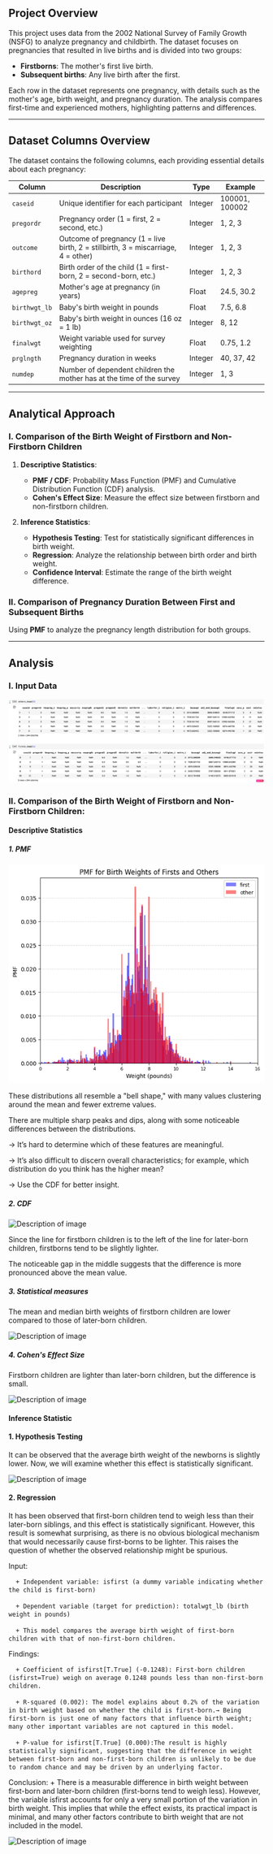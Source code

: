 ## Project Overview

This project uses data from the 2002 National Survey of Family Growth (NSFG) to analyze pregnancy and childbirth. The dataset focuses on pregnancies that resulted in live births and is divided into two groups:

- **Firstborns**: The mother's first live birth.
- **Subsequent births**: Any live birth after the first.

Each row in the dataset represents one pregnancy, with details such as the mother's age, birth weight, and pregnancy duration. The analysis compares first-time and experienced mothers, highlighting patterns and differences.

---

## Dataset Columns Overview

The dataset contains the following columns, each providing essential details about each pregnancy:

| **Column**      | **Description**                                                                 | **Type**   | **Example**         |
|-----------------|---------------------------------------------------------------------------------|------------|---------------------|
| `caseid`        | Unique identifier for each participant                                           | Integer    | 100001, 100002      |
| `pregordr`      | Pregnancy order (1 = first, 2 = second, etc.)                                    | Integer    | 1, 2, 3             |
| `outcome`       | Outcome of pregnancy (1 = live birth, 2 = stillbirth, 3 = miscarriage, 4 = other) | Integer    | 1, 2, 3             |
| `birthord`      | Birth order of the child (1 = first-born, 2 = second-born, etc.)                 | Integer    | 1, 2, 3             |
| `agepreg`       | Mother's age at pregnancy (in years)                                             | Float      | 24.5, 30.2          |
| `birthwgt_lb`   | Baby's birth weight in pounds                                                    | Float      | 7.5, 6.8            |
| `birthwgt_oz`   | Baby's birth weight in ounces (16 oz = 1 lb)                                     | Integer    | 8, 12               |
| `finalwgt`      | Weight variable used for survey weighting                                         | Float      | 0.75, 1.2           |
| `prglngth`      | Pregnancy duration in weeks                                                      | Integer    | 40, 37, 42          |
| `numdep`        | Number of dependent children the mother has at the time of the survey            | Integer    | 1, 3                |

---

## Analytical Approach

### I. Comparison of the Birth Weight of Firstborn and Non-Firstborn Children

1. **Descriptive Statistics**:
   - **PMF / CDF**: Probability Mass Function (PMF) and Cumulative Distribution Function (CDF) analysis.
   - **Cohen's Effect Size**: Measure the effect size between firstborn and non-firstborn children.

2. **Inference Statistics**:
   - **Hypothesis Testing**: Test for statistically significant differences in birth weight.
   - **Regression**: Analyze the relationship between birth order and birth weight.
   - **Confidence Interval**: Estimate the range of the birth weight difference.

### II. Comparison of Pregnancy Duration Between First and Subsequent Births

Using **PMF** to analyze the pregnancy length distribution for both groups.

---

## Analysis

### I. Input Data

![NSFG Pregnancy Data](https://github.com/mydg13/mydg_project/blob/main/image/image1.png?raw=true)



### II. Comparison of the Birth Weight of Firstborn and Non-Firstborn Children:

#### Descriptive Statistics

##### 1. PMF

![Pregnancy Analysis Chart](https://github.com/mydg13/mydg_project/blob/main/image/image2.png?raw=true)

These distributions all resemble a "bell shape," with many values clustering around the mean and fewer extreme values.

There are multiple sharp peaks and dips, along with some noticeable differences between the distributions.

→ It’s hard to determine which of these features are meaningful.

→ It’s also difficult to discern overall characteristics; for example, which distribution do you think has the higher mean?

→ Use the CDF for better insight.

##### 2. CDF

![Description of image](https://github.com/mydg13/BirthData_Project/blob/main/image/image3.png?raw=true)

Since the line for firstborn children is to the left of the line for later-born children, firstborns tend to be slightly lighter.

The noticeable gap in the middle suggests that the difference is more pronounced above the mean value.

##### 3. Statistical measures

The mean and median birth weights of firstborn children are lower compared to those of later-born children.

![Description of image](https://github.com/mydg13/BirthData_Project/blob/main/image/image4.png?raw=true)

##### 4. Cohen's Effect Size

Firstborn children are lighter than later-born children, but the difference is small.

![Description of image](https://github.com/mydg13/BirthData_Project/blob/main/image/image5.png?raw=true)

#### Inference Statistic

#### 1. Hypothesis Testing

It can be observed that the average birth weight of the newborns is slightly lower. Now, we will examine whether this effect is statistically significant.

![Description of image](https://github.com/mydg13/BirthData_Project/blob/main/image/image6.png?raw=true)

#### 2. Regression

It has been observed that first-born children tend to weigh less than their later-born siblings, and this effect is statistically significant. However, this result is somewhat surprising, as there is no obvious biological mechanism that would necessarily cause first-borns to be lighter. This raises the question of whether the observed relationship might be spurious.

Input:

      + Independent variable: isfirst (a dummy variable indicating whether the child is first-born)

      + Dependent variable (target for prediction): totalwgt_lb (birth weight in pounds)

      + This model compares the average birth weight of first-born children with that of non-first-born children.

Findings:

      + Coefficient of isfirst[T.True] (-0.1248): First-born children (isfirst=True) weigh on average 0.1248 pounds less than non-first-born children.

      + R-squared (0.002): The model explains about 0.2% of the variation in birth weight based on whether the child is first-born.→ Being first-born is just one of many factors that influence birth weight; many other important variables are not captured in this model.

      + P-value for isfirst[T.True] (0.000):The result is highly statistically significant, suggesting that the difference in weight between first-born and non-first-born children is unlikely to be due to random chance and may be driven by an underlying factor.

Conclusion:
      + There is a measurable difference in birth weight between first-born and later-born children (first-borns tend to weigh less). However, the variable isfirst accounts for only a very small portion of the variation in birth weight. This implies that while the effect exists, its practical impact is minimal, and many other factors contribute to birth weight that are not included in the model.

![Description of image](https://github.com/mydg13/BirthData_Project/blob/main/image/image7.png?raw=true)
